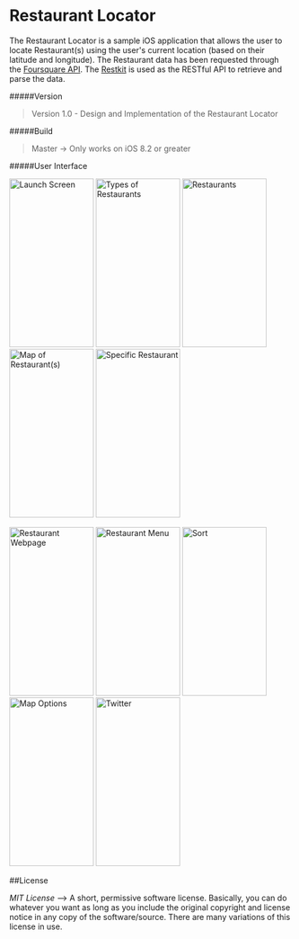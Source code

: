 # Restaurant Locator

The Restaurant Locator is a sample iOS application that allows the user to locate Restaurant(s) using the user's current location (based on their latitude and longitude). The Restaurant data has been requested through the [Foursquare API](https://developer.foursquare.com/). The [Restkit](https://github.com/RestKit/RestKit) is used as the RESTful API to retrieve and parse the data.

#####Version
>Version 1.0 - Design and Implementation of the Restaurant Locator

#####Build
>Master -> Only works on iOS 8.2 or greater

#####User Interface

<img src="https://github.com/rahulnadella/Restaurant_Locator/blob/master/screenshots/LaunchScreen.png" alt="Launch Screen" width="150" height="300" /> <img src="https://github.com/rahulnadella/Restaurant_Locator/blob/master/screenshots/CategoryScreen.png" alt="Types of Restaurants" width="150" height="300" /> <img src="https://github.com/rahulnadella/Restaurant_Locator/blob/master/screenshots/Venues.png" alt="Restaurants" width="150" height="300" /> <img src="https://github.com/rahulnadella/Restaurant_Locator/blob/master/screenshots/MapView.png" alt="Map of Restaurant(s)" width="150" height="300" /> <img src="https://github.com/rahulnadella/Restaurant_Locator/blob/master/screenshots/VenueDetails.png" alt="Specific Restaurant" width="150" height="300" /> 

<img src="https://github.com/rahulnadella/Restaurant_Locator/blob/master/screenshots/Webpage.png" alt="Restaurant Webpage" width="150" height="300" /> <img src="https://github.com/rahulnadella/Restaurant_Locator/blob/master/screenshots/Menu.png" alt="Restaurant Menu" width="150" height="300" /> <img src="https://github.com/rahulnadella/Restaurant_Locator/blob/master/screenshots/Sort.png" alt="Sort" width="150" height="300" /> <img src="https://github.com/rahulnadella/Restaurant_Locator/blob/master/screenshots/MapType.png" alt="Map Options" width="150" height="300" /> <img src="https://github.com/rahulnadella/Restaurant_Locator/blob/master/screenshots/Twitter.png" alt="Twitter" width="150" height="300" />

##License

*MIT License* --> A short, permissive software license. Basically, you can do whatever you want as long as you include the original copyright and license notice in any copy of the software/source.  There are many variations of this license in use.
